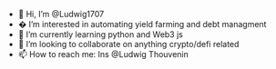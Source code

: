 - 👋 Hi, I’m @Ludwig1707
- � I’m interested in automating yield farming and debt managment
- 🌱 I’m currently learning python and Web3 js
- 💞️ I’m looking to collaborate on anything crypto/defi related
- 📫 How to reach me: Ins @Ludwig Thouvenin
<!---
Ludwig1707/Ludwig1707 is a ✨ special ✨ repository because its `README.md` (this file) appears on your GitHub profile.
You can click the Preview link to take a look at your changes.
--->
